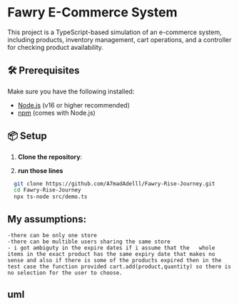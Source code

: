 # Fawry E-Commerce System

This project is a TypeScript-based simulation of an e-commerce system, including products, inventory management, cart operations, and a controller for checking product availability.

## 🛠 Prerequisites

Make sure you have the following installed:

- [Node.js](https://nodejs.org/) (v16 or higher recommended)
- [npm](https://www.npmjs.com/) (comes with Node.js)

## 📦 Setup

1. **Clone the repository**:

2. **run those lines** 
 ```bash
   git clone https://github.com/A7madAdelll/Fawry-Rise-Journey.git
   cd Fawry-Rise-Journey
   npx ts-node src/demo.ts
   ```



## My assumptions:

    -there can be only one store 
    -there can be multible users sharing the same store
    - i got ambiguty in the expire dates if i assume that the   whole items in the exact product has the same expiry date that makes no sense and also if there is some of the products expired then in the test case the function provided cart.add(product,quantity) so there is no selection for the user to choose.
 ## uml

